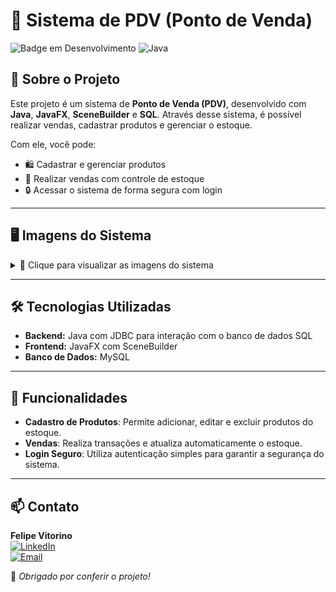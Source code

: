 # 🛒 Sistema de PDV (Ponto de Venda)

![Badge em Desenvolvimento](https://img.shields.io/badge/Status-Em%20Desenvolvimento-yellow)
![Java](https://img.shields.io/badge/Java-red)

## 🚀 Sobre o Projeto  
Este projeto é um sistema de **Ponto de Venda (PDV)**, desenvolvido com **Java**, **JavaFX**, **SceneBuilder** e **SQL**. Através desse sistema, é possível realizar vendas, cadastrar produtos e gerenciar o estoque.  

Com ele, você pode:  
- 🛍️ Cadastrar e gerenciar produtos  
- 💸 Realizar vendas com controle de estoque  
- 🔒 Acessar o sistema de forma segura com login  

---

## 🖥️ Imagens do Sistema  

<details>
  <summary>📸 Clique para visualizar as imagens do sistema</summary>

  ### 🔑 Tela de Login  
  ![Tela de Login](https://github.com/user-attachments/assets/29bfac33-9f7e-4891-8ec9-75742f7e9500)

  ### 🛍️ Tela de Vendas  
  ![Tela de Vendas](https://github.com/user-attachments/assets/ba8f10a1-3619-4fb5-8241-3c83fbf16202)

</details>

---

## 🛠️ Tecnologias Utilizadas  
- **Backend:** Java com JDBC para interação com o banco de dados SQL  
- **Frontend:** JavaFX com SceneBuilder  
- **Banco de Dados:** MySQL  

---

## 📝 Funcionalidades  
- **Cadastro de Produtos**: Permite adicionar, editar e excluir produtos do estoque.  
- **Vendas**: Realiza transações e atualiza automaticamente o estoque.  
- **Login Seguro**: Utiliza autenticação simples para garantir a segurança do sistema.  

---

## 📫 Contato  
**Felipe Vitorino**  
[![LinkedIn](https://img.shields.io/badge/LinkedIn-000?style=for-the-badge&logo=linkedin&logoColor=0A66C2)](https://www.linkedin.com/in/devfelipevitorino/)  
[![Email](https://img.shields.io/badge/Email-000?style=for-the-badge&logo=gmail&logoColor=red)](mailto:devfelipevitorino@gmail.com)  

🚀 *Obrigado por conferir o projeto!*
